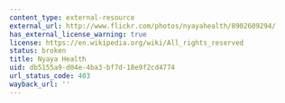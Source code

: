 ```yaml
---
content_type: external-resource
external_url: http://www.flickr.com/photos/nyayahealth/8902609294/
has_external_license_warning: true
license: https://en.wikipedia.org/wiki/All_rights_reserved
status: broken
title: Nyaya Health
uid: db5155a9-d04e-4ba3-bf7d-18e9f2cd4774
url_status_code: 403
wayback_url: ''
---
```

